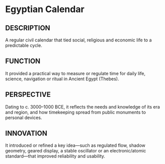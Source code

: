 # Egyptian Calendar

## DESCRIPTION
A regular civil calendar that tied social, religious and economic life to a predictable cycle.

## FUNCTION
It provided a practical way to measure or regulate time for daily life, science, navigation or ritual in Ancient Egypt (Thebes).

## PERSPECTIVE
Dating to c. 3000–1000 BCE, it reflects the needs and knowledge of its era and region, and how timekeeping spread from public monuments to personal devices.

## INNOVATION
It introduced or refined a key idea—such as regulated flow, shadow geometry, geared display, a stable oscillator or an electronic/atomic standard—that improved reliability and usability.

